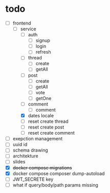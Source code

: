 # todo

- [ ] frontend
  - [ ] service
    - [ ] auth
      - [ ] signup
      - [ ] login
      - [ ] refresh
    - [ ] thread
      - [ ] create
      - [ ] getAll
    - [ ] post
      - [ ] create
      - [ ] getAll
      - [ ] vote
      - [ ] getOne
    - [ ] comment
      - [ ] comment
    - [x] dates locale
    - [ ] reset create thread
    - [ ] reset create post
    - [ ] reset create comment
- [ ] exepction management
- [ ] uuid id 
- [ ] schema drawing
- [ ] architekture
- [ ] slides
- [x] ~~docker compose migrations~~
- [x] docker compose composer dump-autoload
- [ ] JWT_SECRETE key
- [ ] what if query/body/path params missing